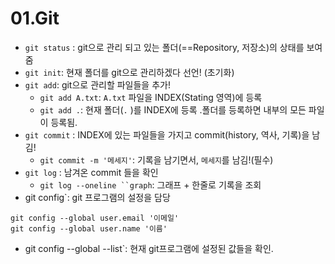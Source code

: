 # 01.Git

- `git status` : git으로 관리 되고 있는 폴더(==Repository, 저장소)의 상태를 보여줌
- `git init`: 현재 폴더를 git으로 관리하겠다 선언! (초기화)
- `git add`: git으로 관리할 파일들을 추가!
  - `git add A.txt`: `A.txt` 파일을 INDEX(Stating 영역)에 등록
  - `git add .`: 현재 폴더(`.` )를 INDEX에 등록 .폴더를 등록하면 내부의 모든 파일이 등록됨.
- `git commit` : INDEX에 있는 파일들을 가지고 commit(history, 역사, 기록)을 남김!
  - `git commit -m '메세지'`: 기록을 남기면서, `메세지`를 남김!(필수)
- `git log` : 남겨온 commit 들을 확인
  - `git log --oneline ``graph`: 그래프 + 한줄로 기록을 조회
- git config`: git 프로그램의 설정을 담당

```
git config --global user.email '이메일'
git config --global user.name '이름'
```

- git config --global --list`: 현재 git프로그램에 설정된 값들을 확인.

